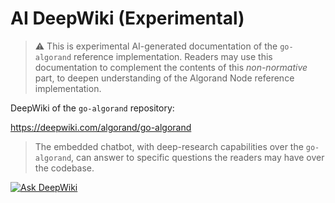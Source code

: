 # AI DeepWiki (Experimental)

> ⚠️ This is experimental AI-generated documentation of the `go-algorand` reference
> implementation. Readers may use this documentation to complement the contents of
> this _non-normative_ part, to deepen understanding of the Algorand Node reference
> implementation.

DeepWiki of the `go-algorand` repository:

<https://deepwiki.com/algorand/go-algorand>

> The embedded chatbot, with deep-research capabilities over the `go-algorand`,
> can answer to specific questions the readers may have over the codebase.

<a href="https://deepwiki.com/algorand/go-algorand">
  <img src="https://deepwiki.com/badge.svg" alt="Ask DeepWiki" style="display: block; margin: 0 auto;">
</a>
